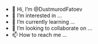 - 👋 Hi, I’m @DustmurodFatoev
- 👀 I’m interested in ...
- 🌱 I’m currently learning ...
- 💞️ I’m looking to collaborate on ...
- 📫 How to reach me ...

<!---
DustmurodFatoev/DustmurodFatoev is a ✨ special ✨ repository because its `README.md` (this file) appears on your GitHub profile.
You can click the Preview link to take a look at your changes.
--->
